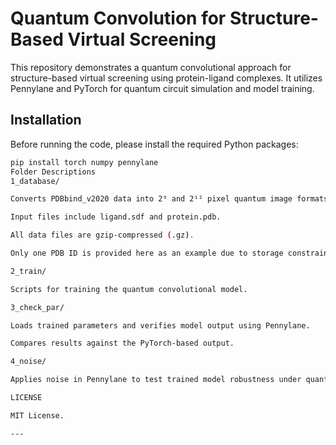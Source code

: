 # Quantum Convolution for Structure-Based Virtual Screening

This repository demonstrates a quantum convolutional approach for structure-based virtual screening using protein-ligand complexes. It utilizes Pennylane and PyTorch for quantum circuit simulation and model training.

## Installation

Before running the code, please install the required Python packages:

```bash
pip install torch numpy pennylane
Folder Descriptions
1_database/

Converts PDBbind_v2020 data into 2⁹ and 2¹² pixel quantum image formats.

Input files include ligand.sdf and protein.pdb.

All data files are gzip-compressed (.gz).

Only one PDB ID is provided here as an example due to storage constraints.

2_train/

Scripts for training the quantum convolutional model.

3_check_par/

Loads trained parameters and verifies model output using Pennylane.

Compares results against the PyTorch-based output.

4_noise/

Applies noise in Pennylane to test trained model robustness under quantum noise conditions.

LICENSE

MIT License.

---
